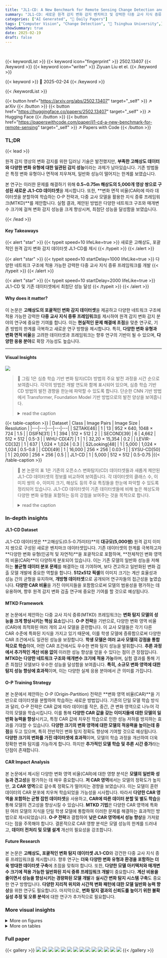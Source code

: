 ```yaml
---
title: "JL1-CD: A New Benchmark for Remote Sensing Change Detection and a Robust Multi-Teacher Knowledge Distillation Framework"
summary: "JL1-CD: 새로운 원격 감지 변화 감지 벤치마크 및 강력한 다중 교사 지식 증류 프레임워크 제시!"
categories: ["AI Generated", "🤗 Daily Papers"]
tags: ["Computer Vision", "Change Detection", "🏢 Tsinghua University",]
showSummary: true
date: 2025-02-19
draft: false
---
```


<br>

{{< keywordList >}}
{{< keyword icon="fingerprint" >}} 2502.13407 {{< /keyword >}}
{{< keyword icon="writer" >}} Ziyuan Liu et el. {{< /keyword >}}
 
{{< keyword >}} 🤗 2025-02-24 {{< /keyword >}}
 
{{< /keywordList >}}

{{< button href="https://arxiv.org/abs/2502.13407" target="_self" >}}
↗ arXiv
{{< /button >}}
{{< button href="https://huggingface.co/papers/2502.13407" target="_self" >}}
↗ Hugging Face
{{< /button >}}
{{< button href="https://paperswithcode.com/paper/jl1-cd-a-new-benchmark-for-remote-sensing" target="_self" >}}
↗ Papers with Code
{{< /button >}}




### TL;DR


{{< lead >}}

원격 감지 영상의 변화 감지를 위한 딥러닝 기술은 발전했지만, **부족한 고해상도 데이터와 다양한 변화 유형에 대한 일관된 감지 성능**이라는 과제가 남아있습니다. 기존 방법들은 특정 변화 유형이나 면적에 치우쳐져, 일반화 성능이 떨어지는 한계를 보였습니다. 

본 연구는 이러한 문제를 해결하기 위해 **0.5~0.75m 해상도의 5,000개 영상 쌍으로 구성된 새로운 JL1-CD 데이터셋**을 제시합니다. 또한, **변화 면적 비율(CAR)에 따라 데이터셋을 분할하여 학습하는 O-P 전략과, 다중 교사 모델을 활용한 지식 증류 프레임워크(MTKD)**를 제안합니다.  실험 결과, 제안된 방법은 다양한 네트워크 구조와 매개변수 크기에 걸쳐 변화 감지 성능을 크게 향상시켜, 최첨단 성능을 달성함을 보였습니다.

{{< /lead >}}


#### Key Takeaways

{{< alert "star" >}}
{{< typeit speed=10 lifeLike=true >}} 새로운 고해상도, 포괄적인 원격 감지 변화 감지 데이터셋 JL1-CD를 제시 {{< /typeit >}}
{{< /alert >}}

{{< alert "star" >}}
{{< typeit speed=10 startDelay=1000 lifeLike=true >}} 다양한 네트워크 구조에 적용 가능한 강력한 다중 교사 지식 증류 프레임워크를 개발 {{< /typeit >}}
{{< /alert >}}

{{< alert "star" >}}
{{< typeit speed=10 startDelay=2000 lifeLike=true >}} JL1-CD 및 기존 데이터셋에서 최첨단 성능 달성 {{< /typeit >}}
{{< /alert >}}

#### Why does it matter?
이 논문은 **고해상도의 포괄적인 변화 감지 데이터셋**을 제공하고 다양한 네트워크 구조에 적용 가능한 강력한 **다중 교사 지식 증류 프레임워크**를 제시하여 원격 감지 변화 감지 분야의 연구에 중요한 기여를 합니다. 이는 **현실적인 문제 해결에 초점**을 맞춘 연구로, 기존 방법의 한계를 극복하고 새로운 연구 방향을 제시합니다. 특히, **다양한 변화 유형과 변화 면적 비율**을 고려한 데이터셋과 프레임워크는 향후 연구의 기반이 될 수 있으며, **다양한 응용 분야**로 확장 가능성도 높습니다.

------
#### Visual Insights



![](https://arxiv.org/html/2502.13407/extracted/6215536/pic/survey.png)

> 🔼 그림 1은 심층 학습 기반 변화 탐지(CD) 방법의 주요 발전 과정을 시간 순으로 보여줍니다.  각각의 방법은 개발 연도와 함께 표시되어 있으며, 심층 학습 기반 CD 방법의 발전 경향을 한눈에 파악할 수 있도록 합니다.  단순한 CNN 기반 방법에서 Transformer, Foundation Model 기반 방법으로의 발전 양상을 보여줍니다.
> <details>
> <summary>read the caption</summary>
> Figure 1: Timeline of the development of mainstream DL-based CD methods.
> </details>





{{< table-caption >}}
| Dataset | Class | Image Pairs | Image Size | Resolution |
|---|---|---|---|---|
| SZTAKI[46] | 1 | 13 | 952 × 640, 1048 × 724 | 1.5 |
| DSIFN[31] | 1 | 394 | 512 × 512 | 2 |
| SECOND[39] | 6 | 4,662 | 512 × 512 | 0.5-3 |
| WHU-CD[47] | 1 | 1 | 32,20 × 15,354 | 0.2 |
| LEVIR-CD[32] | 1 | 637 | 1,024 × 1,024 | 0.3 |
| S2Looking[48] | 1 | 5,000 | 1,024 × 1,024 | 0.5-0.8 |
| CDD[49] | 1 | 16,000 | 256 × 256 | 0.03-1 |
| SYSU-CD[50] | 1 | 20,000 | 256 × 256 | 0.5 |
| JL1-CD | 1 | 5,000 | 512 × 512 | 0.5-0.75 |{{< /table-caption >}}

> 🔼 본 논문의 표 1은 기존의 오픈소스 변화탐지(CD) 데이터셋들과 새롭게 제안된 JL1-CD 데이터셋의 정보를 비교하여 보여줍니다.  각 데이터셋의 클래스 수, 이미지 쌍의 수, 이미지 크기, 해상도 등의 주요 특징들을 한눈에 파악할 수 있도록 정리되어 있습니다.  JL1-CD 데이터셋이 기존 데이터셋들에 비해 높은 해상도와 다양한 변화 유형을 포함하는 등의 강점을 보여주는 것을 목적으로 합니다.
> <details>
> <summary>read the caption</summary>
> TABLE I: Information of Open-Source CD Datasets and the Proposed JL1-CD Dataset
> </details>





### In-depth insights


#### JL1-CD Dataset
JL1-CD 데이터셋은 **고해상도(0.5-0.75미터)**의 **대규모(5,000쌍)** 원격 감지 이미지 쌍으로 구성된 새로운 벤치마크 데이터셋입니다. 기존 데이터셋의 한계를 극복하고자 **다양한 변화 유형(인공적 및 자연적)**을 포괄적으로 포함하며, **전체적인 변화 영역의 비율(CAR)**이 다양하게 분포되어 있습니다. 이는 기존 모델의 일반화 성능을 저해하는 **불균형 데이터 분포 문제**를 해결하는 데 기여하며, 보다 견고하고 일반화된 변화 검출 모델 개발에 중요한 역할을 합니다. **512x512 픽셀**의 이미지 크기는 계산 효율성과 성능 간의 균형을 유지하며, **개방형 데이터셋**으로 공개되어 연구자들의 접근성을 높였습니다.  **다양한 CAR 비율**을 가진 이미지들을 포함함으로써 모델의 범용성을 평가하는 데 유용하며,  향후 원격 감지 변화 검출 연구에 중요한 기여를 할 것으로 예상됩니다.

#### MTKD Framework
본 논문에서 제안하는 다중 교사 지식 증류(MTKD) 프레임워크는 **변화 탐지 모델의 성능을 크게 향상시키는 핵심 요소**입니다.  **O-P 전략**을 기반으로, 다양한 변화 영역 비율(CAR)에 최적화된 여러 개의 교사 모델을 훈련합니다. 이 교사 모델들은 각기 다른 CAR 수준에 특화된 지식을 가지고 있기 때문에, 이를 학생 모델에 증류함으로써 다양한 CAR 조건에서도 일관된 성능을 보장합니다. **학생 모델은 여러 교사 모델의 강점을 통합적으로 학습**하여, 어떤 CAR 조건에서도 우수한 변화 탐지 성능을 발휘합니다. **추론 과정에서 추가적인 계산 비용 없이** 이러한 성능 향상을 얻을 수 있다는 점이 큰 장점입니다.  **MTKD는 다양한 네트워크 구조와 매개변수 크기에 적용 가능**하며, 실험 결과를 통해 기존 최첨단 모델보다 우수한 성능을 달성함을 보여줍니다.  **특히, 소규모 변화 영역에 대한 탐지 성능 향상에 효과적**이며, 이는 다양한 실제 응용 분야에서 큰 의미를 가집니다.

#### O-P Training Strategy
본 논문에서 제안하는 O-P (Origin-Partition) 전략은 **변화 영역 비율(CAR)**을 기반으로 데이터셋을 분할하여 학습하는 새로운 방법입니다. 기존의 단일 모델 학습 방식과 달리, O-P 전략은 CAR 값에 따라 데이터를 작은, 중간, 큰 변화 영역으로 나누어 각각의 모델을 학습시킵니다. 이를 통해 **다양한 CAR 값을 갖는 이미지들에 대한 모델의 일반화 능력을 향상**시키고, 특정 CAR 값에 치우친 학습으로 인한 성능 저하를 방지하는 효과를 기대할 수 있습니다.  **다양한 크기의 변화 영역에 대한 모델의 적응력을 높이는데 중점**을 두고 있으며, 특히 전반적인 변화 탐지 정확도 향상에 기여할 것으로 예상됩니다.  **다양한 크기의 변화를 가진 데이터셋에 효과적**이며, 모델의 학습 과정을 개선하여 더욱 정확한 변화 탐지를 가능하게 합니다. 하지만 **추가적인 모델 학습 및 추론 시간 증가**라는 단점이 존재합니다.

#### CAR Impact Analysis
본 논문에서 제시된 다양한 변화 영역 비율(CAR)에 대한 영향 분석은 **모델의 일반화 성능과 견고성**을 평가하는 데 매우 중요합니다.  **저 CAR 영역**에서는 모델의 정확도가 높지만, **고 CAR 영역**으로 갈수록 정확도가 떨어지는 경향을 보였습니다. 이는 모델이 훈련 데이터의 CAR 분포에 치우쳐 학습되었을 가능성을 시사합니다. 따라서 **다양한 CAR 영역을 포함하는 균형 잡힌 데이터셋**을 사용하고, **CAR에 따른 데이터 분할 및 별도 학습**을 통해 모델의 견고성을 향상시킬 수 있습니다.  **MTKD 기법**은 다양한 CAR 영역에 특화된 여러 모델의 지식을 단일 학생 모델에 통합하여 이러한 문제를 해결하는 효과적인 방법으로 제시되었습니다.  **O-P 전략**과 결합하여 **낮은 CAR 영역에서 성능 향상**을 가져왔다는 점을 주목해야 합니다.  결론적으로 CAR 영향 분석은 모델 성능의 한계를 드러내고, **데이터 전처리 및 모델 설계** 개선의 필요성을 강조합니다.

#### Future Research
본 논문은 **고해상도, 포괄적인 변화 탐지 데이터셋 JL1-CD**와 강건한 다중 교사 지식 증류 프레임워크를 제시합니다.  향후 연구는 **더욱 다양한 변화 유형과 환경을 포함하는 더욱 방대한 데이터셋 구축**에 초점을 맞춰야 합니다. 또한, **다양한 모델 아키텍처와 매개변수 크기에 적용 가능한 일반화된 지식 증류 프레임워크 개발**이 중요합니다.  **계산 비용을 줄이면서 성능을 향상시키는 경량화된 모델 개발**과 **실시간 변화 탐지 시스템 구축**도 중요한 연구 방향입니다.  **다양한 지리적 위치와 시간적 변화 패턴에 대한 모델 일반화 능력 향상**을 위한 연구도 필요합니다.  마지막으로, **변화 탐지 결과의 신뢰도를 높이기 위한 불확실성 추정 및 오류 분석**에 대한 연구가 추가적으로 필요합니다.


### More visual insights

<details>
<summary>More on figures
</summary>


![](https://arxiv.org/html/2502.13407/extracted/6215536/pic/dataset-class.png)

> 🔼 그림 2는 JL1-CD 데이터셋의 샘플 이미지들을 보여줍니다. 각 행은 위에서부터 순서대로 시간 1의 이미지, 시간 2의 이미지, 그리고 정답 레이블을 나타냅니다. 각 열은 서로 다른 유형의 변화를 보여주는데, (a)는 삼림 감소, (b)는 건물 변화, (c)는 농경지에서 온실로의 전환, (d)는 도로 변화, (e)는 수역 변화, (f)는 중앙 지역의 지표면 경화를 나타냅니다.  이 그림은 다양한 유형의 변화와 각 변화의 시각적 특징을 보여주어 JL1-CD 데이터셋의 다양성과 포괄성을 강조합니다.
> <details>
> <summary>read the caption</summary>
> Figure 2: Sample images from the JL1-CD dataset. Each row, from top to bottom, represents: the image at time 1, the image at time 2, and the ground truth label. Each column corresponds to different change types: (a) Decrease in woodland; (b) Building changes; (c) Conversion of cropland to greenhouses; (d) Road changes; (e) Waterbody changes; and (f) Surface hardening (central region).
> </details>



![](https://arxiv.org/html/2502.13407/extracted/6215536/pic/pipeline.png)

> 🔼 그림 3은 제안된 원본-분할(O-P) 전략과 다중 교사 지식 증류(MTKD) 프레임워크의 학습(녹색 상자) 및 테스트(분홍색 상자) 파이프라인 개요를 보여줍니다.  O-P 전략은 변화 영역 비율(CAR)을 기반으로 데이터셋을 분할하여 다양한 CAR 시나리오에 맞춰 모델을 학습시키는 방법입니다.  이렇게 학습된 모델들은 MTKD 프레임워크에서 교사 모델로 사용됩니다.  MTKD 프레임워크는 여러 교사 모델의 강점을 학습하여 추론 속도를 높이면서 정확도를 높이는 학생 모델을 학습하는 방법입니다.  그림은 O-P 전략과 MTKD 프레임워크의 각 단계(데이터 분할, 모델 학습, 학생 모델 학습 등)와  테스트 파이프라인을 자세히 보여줍니다.
> <details>
> <summary>read the caption</summary>
> Figure 3: Overview of the training (green boxes) and testing (pink boxes) pipelines of the proposed Origin-Partition (O-P) strategy and Multi-Teacher Knowledge Distillation (MTKD) framework.
> </details>



![](https://arxiv.org/html/2502.13407/extracted/6215536/pic/dataset.png)

> 🔼 그림 4는 다양한 변화 면적 비율(CAR)을 가진 표본 이미지들을 보여줍니다. 각 열은 특정 CAR 값(a) 0.00%, (b) 19.98%, (c) 39.93%, (d) 59.96%, (e) 80.25%, (f) 100.00%)을 나타내는 이미지들을 보여줍니다. 이 그림은 변화 탐지 모델의 성능을 평가하기 위한 다양한 CAR 수준의 데이터를 JL1-CD 데이터셋이 포함하고 있음을 시각적으로 보여주기 위해 사용되었습니다.  각 이미지는 변화가 없는 영역부터 완전히 변화된 영역까지 다양한 변화의 정도를 보여줍니다. 이는 변화 탐지 모델이 다양한 CAR 조건에서 얼마나 잘 작동하는지 평가하는데 중요한 요소입니다.
> <details>
> <summary>read the caption</summary>
> Figure 4: Sample images with different change area ratios (CAR). Each column represents a specific CAR: (a) 0.00%; (b) 19.98%; (c) 39.93%; (d) 59.96%; (e) 80.25%; and (f) 100.00%.
> </details>



![](https://arxiv.org/html/2502.13407/extracted/6215536/pic/CAP.png)

> 🔼 JL1-CD 데이터셋의 훈련, 검증 및 테스트 세트에 대한 변화 면적 비율(CAR) 분포를 보여주는 그림입니다.  x축은 CAR 값(0에서 1 사이의 값으로, 0은 변화가 없음을, 1은 완전한 변화를 나타냄)을 나타내고, y축은 각 CAR 값에 해당하는 이미지 쌍의 개수를 나타냅니다.  각 막대는 특정 CAR 범위에 속하는 이미지 쌍의 수를 나타내며, 전체적으로 CAR 값의 분포를 확인할 수 있습니다.  이를 통해 JL1-CD 데이터셋 내 변화의 다양성과 난이도를 파악하는데 도움이 됩니다.
> <details>
> <summary>read the caption</summary>
> Figure 5: CAR distribution of the training, validation and test sets in JL1-CD.
> </details>



![](https://arxiv.org/html/2502.13407/extracted/6215536/pic/CAP-SYSUCD.png)

> 🔼 그림 6은 SYSU-CD 데이터셋의 훈련 및 테스트 세트에 대한 CAR(변화 면적 비율) 분포를 보여줍니다.  x축은 CAR 값(0에서 1 사이의 값으로, 0은 변화가 없고 1은 완전한 변화를 나타냄)이고, y축은 각 CAR 값에 해당하는 이미지 쌍의 개수입니다. 히스토그램을 통해 훈련 및 테스트 세트에서 다양한 CAR 값을 가진 이미지 쌍의 분포를 파악할 수 있습니다.  이 분포는 모델의 성능 평가 및 일반화 능력을 이해하는 데 중요한 정보를 제공합니다. 특히, 특정 CAR 범위에 편향된 데이터 분포는 모델의 학습에 영향을 미칠 수 있기 때문에, 이러한 분포를 파악하는 것은 중요합니다.
> <details>
> <summary>read the caption</summary>
> Figure 6: CAR distribution of the training and test sets in SYSU-CD.
> </details>



![](https://arxiv.org/html/2502.13407/extracted/6215536/pic/visual.png)

> 🔼 그림 7은 JL1-CD 데이터셋에 대한 시각적 비교 결과를 보여줍니다. 각 행은 위에서부터 순서대로 시간 1의 이미지, 시간 2의 이미지, 정답, 원본 모델의 출력, O-P 전략의 출력, MTKD 프레임워크의 출력을 나타냅니다. 빨간색은 누락된 검출(FN, false negative)을, 파란색은 오경보(FP, false positive)를 나타냅니다. 선택된 알고리즘은 (a) BAN-ViT-L, (b) BIT, (c) TTP, (d) SNUNet, (e) IFN, (f) Changer-MiT-b1, (g) ChangeFormer-MiT-b1, (h) TinyCD, (i) CGNet입니다.  이 그림은 다양한 알고리즘들이 JL1-CD 데이터셋의 다양한 변화 영역을 얼마나 잘 감지하고 오류를 범하는지를 시각적으로 보여주는 대표적인 예시들을 제시합니다. 각 알고리즘의 성능을 정량적으로 비교하기 위한 표와 함께 해석해야 더욱 효과적입니다.
> <details>
> <summary>read the caption</summary>
> Figure 7: Visual comparison on the JL1-CD dataset. Each row, from top to bottom, represents the following: image at time 1, image at time 2, ground truth, output from the original model, output from the O-P strategy, and output from the MTKD framework. Red denotes missed detections (FN), while blue indicates false alarms (FP). The selected algorithms are: (a) BAN-ViT-L, (b) BIT, (c) TTP, (d) SNUNet, (e) IFN, (f) Changer-MiT-b1, (g) ChangeFormer-MiT-b1, (h) TinyCD, and (i) CGNet.
> </details>



![](https://arxiv.org/html/2502.13407/extracted/6215536/pic/CAR_per_Partition.png)

> 🔼 그림 8은 다양한 CAR(변화 면적 비율) 범위에 걸쳐 HANet, ChangeFormer-MiT-b1 및 TTP 세 가지 모델의 mIoU(Intersection over Union) 성능을 보여줍니다. 상단 두 행은 검증 세트에 대한 결과를, 하단 두 행은 테스트 세트에 대한 결과를 나타냅니다. 각 그래프의 왼쪽 y축은 CAR 크기를, 오른쪽 y축은 mIoU 값을 나타냅니다. 이 그림은 제안된 O-P 전략 및 MTKD 프레임워크가 다양한 CAR 범위의 이미지에 대해 어떻게 모델 성능을 향상시키는지 보여주는 시각적 증거를 제공합니다.
> <details>
> <summary>read the caption</summary>
> Figure 8: mIoU of HANet, ChangeFormer-MiT-b1, and TTP across different CAR ranges. The first and second rows show results on the validation and test sets, respectively. In each plot, the left y-axis represents CAR size, and the right y-axis represents mIoU.
> </details>



![](https://arxiv.org/html/2502.13407/extracted/6215536/pic/visual_sysucd.png)

> 🔼 그림 9는 SYSU-CD 데이터셋에서 다양한 변화 감지 모델의 성능을 시각적으로 비교한 것입니다. 빨간색은 미탐지(FN), 파란색은 오탐지(FP)를 나타냅니다.  (a)는 1차 이미지, (b)는 2차 이미지, (c)는 정답 마스크를 보여줍니다.  (d)~(i)는 각각 Changer-MiT-b1 (원본), Changer-MiT-b1 (MTKD 적용), CGNet (원본), CGNet (MTKD 적용), TTP (원본), TTP (MTKD 적용) 모델의 결과를 보여주는 이미지입니다. 각 모델의 변화 감지 결과를 정답과 비교하여 미탐지 및 오탐지 영역을 시각적으로 확인할 수 있도록 하였습니다. 이를 통해 각 모델의 장단점 및 MTKD 기법의 효과를 직관적으로 파악할 수 있습니다.
> <details>
> <summary>read the caption</summary>
> Figure 9: Visual comparison on the SYSU-CD dataset. Red denotes missed detections (FN). Blue indicates false alarms (FP). (a) Image at Time 1. (b) Image at Time 2. (c) Ground Truth. (d) Changer-MiT-b1 (Original). (e) Changer-MiT-b1 (MTKD). (f) CGNet (Original). (g) CGNet (MTKD). (h) TTP (Original). (i) TTP (MTKD).
> </details>



</details>




<details>
<summary>More on tables
</summary>


{{< table-caption >}}
| Resolution |
|---|---| 
| 952 × 640 | 
| 1,048 × 724 |{{< /table-caption >}}
> 🔼 표 II는 논문에서 사용된 벤치마크 방법과 구현 세부 정보를 보여줍니다.  각 방법의 백본 네트워크, 파라미터 수, 연산량(FLOPs), 초기 학습률, 스케줄러, 배치 크기, GPU 정보 등을 포함하여 자세한 구현 사항을 제시합니다. 이를 통해 다양한 모델의 성능 비교를 위한 공정한 기준을 마련하고, 실험 결과의 신뢰성을 높이는 데 기여합니다.
> <details>
> <summary>read the caption</summary>
> TABLE II: Benchmark Methods and the Corresponding Implementation Details
> </details>

{{< table-caption >}}
| Method | Backbone | Param (M) | Flops (G) | Initial LR | λ | Scheduler | Batch Size | GPU |
|---|---|---|---|---|---|---|---|---|
| FC-EF<sup>[10]</sup> | CNN | 1.353 | 12.976 | 1e-3 | - | LinearLR | 8 | 3090 |
| FC-Siam-Conc<sup>[10]</sup> | CNN | 1.548 | 19.956 | 1e-3 | - | LinearLR | 8 | 3090 |
| FC-Siam-Diff<sup>[10]</sup> | CNN | 1.352 | 17.540 | 1e-3 | - | LinearLR | 8 | 3090 |
| STANet-Base<sup>[32]</sup> | ResNet-18 | 12.764 | 70.311 | 1e-3 | 5e-3 | LinearLR | 8 | 3090 |
| IFN<sup>[31]</sup> | VGG-16 | 35.995 | 323.584 | 1e-3 | 1e-4 | LinearLR | 8 | 3090 |
| SNUNet-c16<sup>[33]</sup> | CNN | 3.012 | 46.921 | 1e-3 | 1e-4 | LinearLR | 8 | 3090 |
| BIT<sup>[38]</sup> | ResNet-18 | 2.990 | 34.996 | 1e-3 | 1e-4 | LinearLR | 8 | 3090 |
|  | FarSeg (ResNet-18)<sup>[51]</sup> | 16.965 | 76.845 | 1e-3 | 1e-3 | LinearLR | 16 | 3090 |
| ChangeStar<sup>[34]</sup> | UPerNet (ResNet-18)<sup>[52]</sup> | 13.952 | 55.634 | 1e-3 | 1e-4 | LinearLR | 8 | 3090 |
|  | MiT-b0 | 3.847 | 11.380 | 6e-5 | 1e-3 | LinearLR | 8 | 3090 |
| ChangeFormer<sup>[13]</sup> | MiT-b1 | 13.941 | 26.422 | 6e-5 | 5e-4 | LinearLR | 8 | 3090 |
| TinyCD<sup>[36]</sup> | CNN | 0.285 | 5.791 | 3.57e-3 | 1e-5 | LinearLR | 8 | 3090 |
| HANet<sup>[35]</sup> | CNN | 3.028 | 97.548 | 1e-3 | 1e-3 | LinearLR | 8 | A800 |
|  | MiT-b0 | 3.457 | 8.523 | 1e-4 | 1e-4 | LinearLR | 8 | 3090 |
|  | MiT-b1 | 13.355 | 23.306 | 1e-4 | 1e-3 | LinearLR | 8 | 3090 |
|  | ResNet-18 | 11.391 | 23.820 | 5e-3 | 1e-3 | LinearLR | 8 | 3090 |
| Changer<sup>[14]</sup> | ResNeSt-50 | 26.693 | 67.241 | 5e-3 | 1e-5 | LinearLR | 8 | 3090 |
| LightCDNet-s<sup>[37]</sup> | CNN | 0.342 | 6.995 | 3e-3 | 5e-3 | LinearLR | 8 | 3090 |
| CGNet<sup>[11]</sup> | VGG-16 | 38.989 | 425.984 | 5e-4 | 1e-3 | LinearLR | 8 | A800 |
|  | ViT-B | 91.346 | 74.409 | 1e-4 | - | LinearLR | 8 | 3090 |
|  | ViT-B (IN21K) | 115.712 | 83.142 | 1e-4 | - | LinearLR | 8 | 3090 |
| BAN<sup>[19]</sup> | ViT-L | 261.120 | 346.112 | 1e-4 | 1e-3 | LinearLR | 8 | A800 |
| TTP<sup>[21]</sup> | SAM<sup>[17]</sup> | 361.472 | 929.792 | 4e-4 | 5e-3 | CosineAnnealingLR | 8 | A800 |{{< /table-caption >}}
> 🔼 표 III은 논문에서 제시된 JL1-CD 데이터셋의 테스트 결과를 보여줍니다.  각 모델의 성능을 Origin, O-P 전략, MTKD 프레임워크 세 가지 방법으로 비교 분석하여 mIoU, mAcc, mPrecision, mFscore 지표를 제시합니다.  이는 JL1-CD 데이터셋에 대한 다양한 변화 감지 모델의 성능을 종합적으로 평가한 결과를 담고 있습니다.
> <details>
> <summary>read the caption</summary>
> TABLE III: Experimental Results on JL1-CD Test Set
> </details>

{{< table-caption >}}
Method|Strategy|mIoU|mAcc|mPrecision|mFscore|Method|Strategy|mIoU|mAcc|mPrecision|mFscore
---|---|---|---|---|---|---|---|---|---|---|---|---
STANet (Base)|-|66.76|81.71|74.73|74.73|IFN|-|71.25|78.91|84.53|77.33
STANet (Base)|O-P|64.56|78.47|**78.47**|71.25|IFN|O-P|71.06|78.37|84.28|77.21
STANet (Base)|MTKD|**67.92**|**82.07**|76.24|**75.10**|IFN|MTKD|**72.72**|**80.28**|**84.66**|**78.80**
SNUNet (c16)|-|68.97|74.87|**85.06**|75.25|BIT|-|67.22|74.47|83.71|73.37
SNUNet (c16)|O-P|**71.39**|**78.60**|83.36|**77.98**|BIT|O-P|**69.41**|**76.29**|84.02|**75.77**
SNUNet (c16)|MTKD|71.12|78.27|84.96|77.56|BIT|MTKD|68.86|75.49|**84.71**|74.88
ChangeStar (FarSeg)|-|**69.47**|75.58|84.46|**75.57**|ChangeStar (UPerNet)|-|64.85|69.18|**88.26**|70.19
ChangeStar (FarSeg)|O-P|68.87|74.74|**84.90**|74.86|ChangeStar (UPerNet)|O-P|64.68|69.05|87.23|70.08
ChangeStar (FarSeg)|MTKD|69.14|**76.49**|82.09|75.41|ChangeStar (UPerNet)|MTKD|**65.10**|**70.26**|87.69|**70.58**
ChangeFormer (MiT-b0)|-|**73.51**|**80.46**|86.33|**79.70**|ChangeFormer (MiT-b1)|-|73.05|79.70|86.95|79.22
ChangeFormer (MiT-b0)|O-P|72.58|79.16|86.33|78.79|ChangeFormer (MiT-b1)|O-P|73.45|79.19|**87.45**|79.41
ChangeFormer (MiT-b0)|MTKD|73.25|79.20|**87.15**|79.30|ChangeFormer (MiT-b1)|MTKD|**73.92**|**80.43**|86.89|**80.18**
TinyCD|-|71.04|78.77|83.05|77.74|HANet|-|63.64|69.77|83.43|69.39
TinyCD|O-P|72.22|79.93|**83.49**|78.76|HANet|O-P|**69.05**|**76.53**|83.05|**75.66**
TinyCD|MTKD|**72.55**|**80.98**|83.17|**79.26**|HANet|MTKD|67.67|74.39|**84.38**|73.92
Changer (MiT-b0)|-|74.85|**81.84**|86.09|80.98|Changer (MiT-b1)|-|75.94|81.99|**87.74**|81.93
Changer (MiT-b0)|O-P|75.29|81.40|87.06|**81.32**|Changer (MiT-b1)|O-P|75.42|81.67|87.13|81.43
Changer (MiT-b0)|MTKD|**75.35**|81.76|**87.18**|81.28|Changer (MiT-b1)|MTKD|**76.15**|**82.85**|86.98|**82.13**
Changer (r18)|-|68.37|75.15|83.43|74.54|Changer (s50)|-|62.31|69.23|80.91|67.83
Changer (r18)|O-P|**70.76**|**77.42**|**83.86**|**77.01**|Changer (s50)|O-P|**71.80**|**79.76**|**83.15**|**78.23**
Changer (r18)|MTKD|69.45|77.26|81.50|75.86|Changer (s50)|MTKD|62.96|69.65|81.76|68.52
LightCDNet (s)|-|66.70|73.21|83.45|72.46|CGNet|-|73.37|80.31|85.33|79.65
LightCDNet (s)|O-P|**70.19**|**77.43**|**83.99**|**76.16**|CGNet|O-P|72.95|79.71|85.50|79.12
LightCDNet (s)|MTKD|65.99|72.44|83.86|71.48|CGNet|MTKD|**73.82**|**80.32**|**86.33**|**79.91**
BAN (ViT-L)|-|73.54|79.54|87.89|79.47|TTP|-|75.05|80.24|**89.82**|80.76
BAN (ViT-L)|O-P|73.61|79.17|**88.10**|79.45|TTP|O-P|76.69|**83.48**|87.27|82.52
BAN (ViT-L)|MTKD|**73.95**|**80.26**|87.12|**79.92**|TTP|MTKD|**76.85**|82.99|88.05|**82.56**
BAN (ViT-B)|-|**73.30**|**80.36**|85.91|**79.47**|BAN (ViT-B-IN21K)|-|**74.69**|**81.09**|**87.14**|**80.75**
BAN (ViT-B)|O-P|72.47|78.78|**86.31**|78.58|BAN (ViT-B-IN21K)|O-P|73.50|79.98|86.25|79.50
FC-EF|-|**57.08**|**61.90**|86.40|**61.28**|FC-Siam-Conc|-|**63.79**|**69.54**|84.77|**69.19**
FC-EF|O-P|49.59|53.30|**95.54**|51.47|FC-Siam-Conc|O-P|60.25|63.84|**91.19**|64.72
FC-EF|FC-Siam-Diff|**61.30**|**66.03**|86.45|**66.34**|FC-Siam-Conc|FC-Siam-Diff|-|-|-|-|-|-|-|-|-|-{{< /table-caption >}}
> 🔼 표 IV는 변화 클래스와 비변화 클래스에 대한 검출 결과를 비교 분석한 표입니다.  각 알고리즘(IFN, SNUNet(c16), ChangeFormer(MiT-b0, MiT-b1), TinyCD, Changer(MiT-b0, MiT-b1), CGNet, BAN(ViT-L), TTP) 별로 변화 클래스와 비변화 클래스에 대한 IoU, 정확도, 정밀도, F1 점수 변화량을 보여줍니다.  이를 통해 각 알고리즘이 변화 영역과 비변화 영역을 얼마나 잘 식별하는지, 그리고 O-P 전략이나 MTKD 프레임워크 적용이 이러한 성능에 어떤 영향을 미치는지 비교 분석할 수 있습니다.
> <details>
> <summary>read the caption</summary>
> TABLE IV: Comparison of Detection Results on Change and No-Change Classes
> </details>

{{< table-caption >}}
| Method | Class | IoU | Acc | Precision | Fscore |
|---|---|---|---|---|---| 
|  | unchanged | +0.24 | +0.29 | +0.04 | +0.12 |
| IFN | changed | **+2.71** | **+2.44** | **+0.22** | **+2.82** |
|  | unchanged | +0.10 | -0.60 | **+0.65** | +0.06 |
| SNUNet<br>(c16) | changed | **+4.21** | **+7.38** | -0.86 | **+4.54** |
|  | unchanged | **+0.21** | **-0.02** | +0.24 | **+0.18** |
| ChangeFormer<br>(MiT-b0) | changed | -0.74 | -2.51 | **+1.41** | -0.99 |
|  | unchanged | +0.07 | +0.12 | **-0.01** | +0.05 |
| ChangeFormer<br>(MiT-b1) | changed | **+1.68** | **+1.35** | -0.11 | **+1.86** |
|  | unchanged | +0.30 | +0.29 | +0.08 | +0.20 |
| TinyCD | changed | **+2.72** | **+4.13** | **+0.16** | **+2.85** |
|  | unchanged | +0.21 | **+0.32** | -0.14 | +0.19 |
| Changer<br>(MiT-b0) | changed | **+0.80** | -0.48 | **+2.32** | **+0.41** |
|  | unchanged | +0.02 | +0.09 | **-0.04** | -0.01 |
| Changer<br>(MiT-b1) | changed | **+0.41** | **+1.63** | -1.47 | **+0.42** |
|  | unchanged | +0.02 | -0.03 | -0.04 | -0.06 |
| CGNet | changed | **+0.88** | **+0.03** | **+2.04** | **+0.59** |
|  | unchanged | +0.12 | +0.23 | **-0.09** | +0.07 |
| BAN<br>(ViT-L) | changed | **+0.70** | **+1.21** | -1.46 | **+0.82** |
|  | unchanged | +0.23 | -0.19 | **+0.45** | +0.20 |
| TTP | changed | **+3.36** | **+5.69** | -3.99 | **+3.39** |{{< /table-caption >}}
> 🔼 이 표는 O-P 전략과 MTKD 프레임워크에서 교사 모델의 수가 성능에 미치는 영향을 보여줍니다.  다양한 수의 교사 모델(2개 또는 3개)을 사용하여 O-P 전략과 MTKD 프레임워크를 적용했을 때,  Changer(MiT-b0, MiT-b1), CGNet, TTP 모델의 mIoU, mAcc, mPrecision, mFscore 지표를 비교 분석합니다.  각 모델과 전략 조합에 대한 성능 변화를 정량적으로 제시하여 교사 모델 수의 최적화 방안을 제시하고, MTKD 프레임워크의 강건성을 평가합니다.
> <details>
> <summary>read the caption</summary>
> TABLE V: Impact of Different Numbers of Teacher Models on O-P and MTKD Performance
> </details>

{{< table-caption >}}
| Method | Strategy | No. of ℳ<sub>T</sub> | mIOU | mAcc | mPrecision | mFscore |
|---|---|---|---|---|---|---|
|  |  | 3 | 75.29 (+0.44) | 81.40 (-0.44) | **87.06 (+0.97)** | 81.32 (+0.34) |
|  | O-P | 2 | **75.44 (+0.59)** | **81.96 (+0.12)** | 85.85 (-0.24) | **81.51 (+0.53)** |
|  |  | 3 | 75.35 (+0.50) | 81.76 (-0.08) | **87.18 (+1.09)** | 81.28 (+0.30) |
| Changer<br>(MiT-b0) | MTKD | 2 | **75.72 (+0.87)** | **82.30 (+0.46)** | 86.80 (+0.71) | **81.66 (+0.68)** |
|  |  | 3 | 75.42 (-0.52) | 81.67 (-0.32) | 87.13 (-0.61) | 81.43 (-0.50) |
|  | O-P | 2 | **75.91 (-0.03)** | **82.11 (+0.12)** | **87.87 (+0.13)** | **81.97 (+0.04)** |
|  |  | 3 | 76.15 (+0.21) | 82.85 (+0.86) | 86.98 (-0.76) | 82.13 (+0.20) |
| Changer<br>(MiT-b1) | MTKD | 2 | **76.77 (+0.83)** | **83.38 (+1.39)** | **87.30 (-0.44)** | **82.66 (+0.73)** |
|  |  | 3 | 72.95 (-0.42) | 79.71 (-0.60) | **85.50 (+0.17)** | 79.12 (-0.53) |
|  | O-P | 2 | **73.56 (+0.19)** | **80.76 (+0.45)** | 85.07 (-0.26) | **79.92 (+0.27)** |
|  |  | 3 | **73.82 (+0.45)** | 80.32 (+0.01) | **86.33 (+1.00)** | **79.91 (+0.26)** |
| CGNet | MTKD | 2 | 73.78 (+0.41) | **80.61 (+0.29)** | 85.67 (+0.34) | 79.89 (+0.24) |
|  |  | 3 | **76.69 (+1.64)** | **83.48 (+3.24)** | 87.27 (-2.55) | **82.52 (+1.76)** |
|  | O-P | 2 | 76.65 (+1.60) | 82.98 (+2.74) | **87.39 (-2.43)** | 82.49 (+1.73) |
|  |  | 3 | **76.85 (+1.80)** | 82.99 (+2.75) | **88.05 (-1.77)** | **82.56 (+1.80)** |
| TTP | MTKD | 2 | 76.31 (+1.26) | **83.24 (+3.00)** | 86.81 (-3.01) | 82.22 (+1.46) |{{< /table-caption >}}
> 🔼 표 VI는 논문의 실험 결과 부분에서 SYSU-CD 테스트 세트에 대한 다양한 모델과 전략의 성능을 보여줍니다.  각 모델(Changer(MiT-b1), CGNet, TTP)에 대해 원본, O-P 전략, MTKD 프레임워크 세 가지 경우의 mIoU, mAcc, mPrecision, mFscore 지표 값을 제시하여, 제안된 방법의 효과를 정량적으로 비교 분석합니다. SYSU-CD 데이터셋은 JL1-CD와는 다른 특징을 가지므로, 이 표는 제안된 방법의 일반화 성능을 평가하는 데 중요한 역할을 합니다.
> <details>
> <summary>read the caption</summary>
> TABLE VI: Experimental Results on SYSU-CD Test Set
> </details>

</details>




### Full paper

{{< gallery >}}
<img src="paper_images/1.png" class="grid-w50 md:grid-w33 xl:grid-w25" />
<img src="paper_images/2.png" class="grid-w50 md:grid-w33 xl:grid-w25" />
<img src="paper_images/3.png" class="grid-w50 md:grid-w33 xl:grid-w25" />
<img src="paper_images/4.png" class="grid-w50 md:grid-w33 xl:grid-w25" />
<img src="paper_images/5.png" class="grid-w50 md:grid-w33 xl:grid-w25" />
<img src="paper_images/6.png" class="grid-w50 md:grid-w33 xl:grid-w25" />
<img src="paper_images/7.png" class="grid-w50 md:grid-w33 xl:grid-w25" />
<img src="paper_images/8.png" class="grid-w50 md:grid-w33 xl:grid-w25" />
<img src="paper_images/9.png" class="grid-w50 md:grid-w33 xl:grid-w25" />
<img src="paper_images/10.png" class="grid-w50 md:grid-w33 xl:grid-w25" />
<img src="paper_images/11.png" class="grid-w50 md:grid-w33 xl:grid-w25" />
<img src="paper_images/12.png" class="grid-w50 md:grid-w33 xl:grid-w25" />
<img src="paper_images/13.png" class="grid-w50 md:grid-w33 xl:grid-w25" />
<img src="paper_images/14.png" class="grid-w50 md:grid-w33 xl:grid-w25" />
{{< /gallery >}}